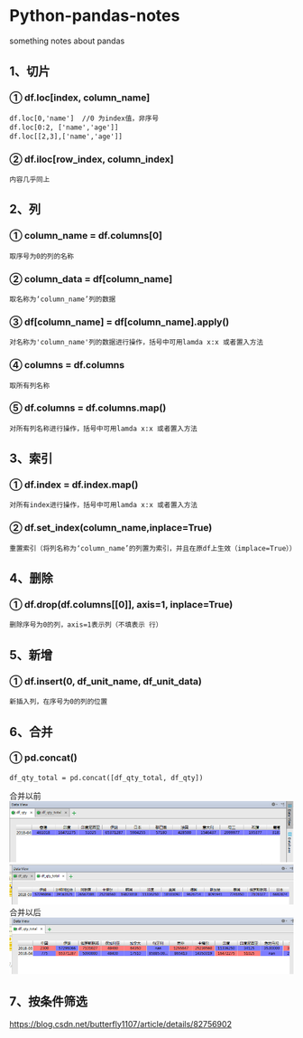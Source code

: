 # Python-pandas-notes
something notes about pandas
## 1、切片
### ① df.loc[index, column_name]
    df.loc[0,'name']  //0 为index值，非序号
    df.loc[0:2, ['name','age']]
    df.loc[[2,3],['name','age']]
### ② df.iloc[row_index, column_index]
    内容几乎同上
## 2、列
### ① column_name = df.columns[0]
    取序号为0的列的名称
### ② column_data = df[column_name]
    取名称为‘column_name’列的数据
### ③ df[column_name] = df[column_name].apply()
    对名称为'column_name'列的数据进行操作，括号中可用lamda x:x 或者置入方法
### ④ columns = df.columns
    取所有列名称
### ⑤ df.columns = df.columns.map()
    对所有列名称进行操作，括号中可用lamda x:x 或者置入方法
## 3、索引
### ① df.index = df.index.map()
    对所有index进行操作，括号中可用lamda x:x 或者置入方法
### ② df.set_index(column_name,inplace=True)
    重置索引（将列名称为‘column_name’的列置为索引，并且在原df上生效（implace=True））
## 4、删除
### ① df.drop(df.columns[[0]], axis=1, inplace=True)
    删除序号为0的列，axis=1表示列（不填表示 行）
## 5、新增
### ① df.insert(0, df_unit_name, df_unit_data)
    新插入列，在序号为0的列的位置
## 6、合并
### ① pd.concat()
    df_qty_total = pd.concat([df_qty_total, df_qty])
   合并以前
![df_qty](https://github.com/palespring/Python-pandas-notes/blob/master/df_qty.png)
![df_qty](https://github.com/palespring/Python-pandas-notes/blob/master/df_qty_total.png)
   合并以后
![df_qty](https://github.com/palespring/Python-pandas-notes/blob/master/df_qty_total2.png)
## 7、按条件筛选
  https://blog.csdn.net/butterfly1107/article/details/82756902
